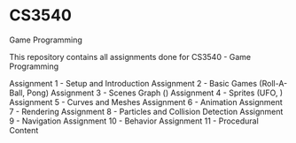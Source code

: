 # CS3540
Game Programming

This repository contains all assignments done for CS3540 - Game Programming

Assignment 1 - Setup and Introduction
Assignment 2 - Basic Games (Roll-A-Ball, Pong)
Assignment 3 - Scenes Graph ()
Assignment 4 - Sprites (UFO, )
Assignment 5 - Curves and Meshes
Assignment 6 - Animation
Assignment 7 - Rendering
Assignment 8 - Particles and Collision Detection
Assignment 9 - Navigation
Assignment 10 - Behavior
Assignment 11 - Procedural Content

